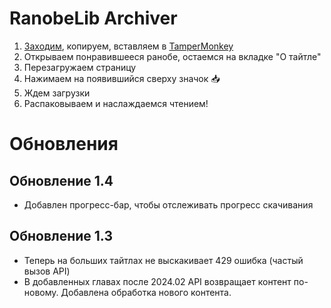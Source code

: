 # RanobeLib Archiver

1. [Заходим](./RanobeLibArchiver.js), копируем, вставляем в [TamperMonkey](https://www.tampermonkey.net/)
2. Открываем понравившееся ранобе, остаемся на вкладке "О тайтле"
3. Перезагружаем страницу
4. Нажимаем на появившийся сверху значок 📥
5. Ждем загрузки
6. Распаковываем и наслаждаемся чтением!

# Обновления

## Обновление 1.4

- Добавлен прогресс-бар, чтобы отслеживать прогресс скачивания

## Обновление 1.3

- Теперь на больших тайтлах не выскакивает 429 ошибка (частый вызов API)
- В добавленных главах после 2024.02 API возвращает контент по-новому. Добавлена обработка нового контента.
